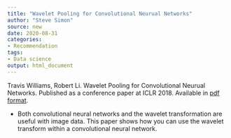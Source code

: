```yaml
---
title: "Wavelet Pooling for Convolutional Neurual Networks"
author: "Steve Simon"
source: new
date: 2020-08-31
categories:
- Recommendation
tags:
- Data science
output: html_document
---
```


Travis Williams, Robert Li. Wavelet Pooling for Convolutional Neurual Networks. Published as a conference paper at ICLR 2018. Available in [pdf format](https://openreview.net/pdf/ca8156ee78d51d1d47cea8c49ffab3a6d818c7ea.pdf).

<!---More--->

+  Both convolutional neural networks and the wavelet transformation are useful with image data. This paper shows how you can use the wavelet transform within a convolutional neural network.
